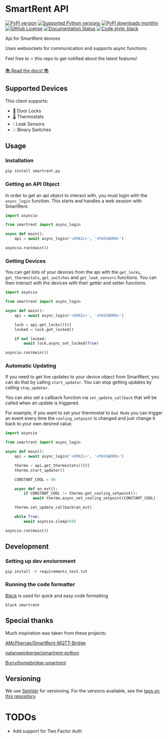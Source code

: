 # SmartRent API

[![PyPI version][pypi-version-badge]](https://pypi.org/project/smartrent-py/)
[![Supported Python versions][supported-versions-badge]](https://pypi.org/project/smartrent-py/)
[![PyPI downloads monthly][m-downloads-badge]](https://pypistats.org/packages/smartrent-py)
[![GitHub License][license-badge]](LICENSE.txt)
[![Documentation Status][docs-badge]](https://smartrentpy.readthedocs.io/en/latest/?badge=latest)
[![Code style: black][black-badge]](https://github.com/psf/black)

Api for SmartRent devices

Uses websockets for communication and supports async functions

Feel free to ⭐️ this repo to get notified about the latest features!

[📚 Read the docs! 📚](https://smartrentpy.readthedocs.io)
## Supported Devices
This client supports:
* 🔐 Door Locks
* 🌡 Thermostats
* 💧 Leak Sensors
* 💡 Binary Switches


## Usage

### Installation

```bash
pip install smartrent.py
```

### Getting an API Object
In order to get an api object to interact with, you must login with the `async_login` function. This starts and handles a web session with SmartRent.

```python
import asyncio

from smartrent import async_login

async def main():
    api = await async_login('<EMAIL>', '<PASSWORD>')

asyncio.run(main())
```

### Getting Devices
You can get lists of your devices from the api with the `get_locks`, `get_thermostats`, `get_switches` and `get_leak_sensors` functions. You can then interact with the devices with their getter and setter functions.

```python
import asyncio

from smartrent import async_login

async def main():
    api = await async_login('<EMAIL>', '<PASSWORD>')

    lock = api.get_locks()[0]
    locked = lock.get_locked()

    if not locked:
        await lock.async_set_locked(True)

asyncio.run(main())
```

### Automatic Updating
If you need to get live updates to your device object from SmartRent, you can do that by calling `start_updater`. You can stop getting updates by calling `stop_updater`.

You can also set a callback function via `set_update_callback` that will be called when an update is triggered.

For example, if you want to set your thermostat to `Dad Mode` you can trigger an event every time the `cooling_setpoint` is changed and just change it back to your own desired value.
```python
import asyncio

from smartrent import async_login

async def main():
    api = await async_login('<EMAIL>', '<PASSWORD>')

    thermo = api.get_thermostats()[0]
    thermo.start_updater()

    CONSTANT_COOL = 80

    async def on_evt():
        if CONSTANT_COOL != thermo.get_cooling_setpoint():
            await thermo.async_set_cooling_setpoint(CONSTANT_COOL)

    thermo.set_update_callback(on_evt)

    while True:
        await asyncio.sleep(60)

asyncio.run(main())
```

## Development
### Setting up dev enviornment

```
pip install -r requirements_test.txt
```

### Running the code formatter
[Black](https://github.com/psf/black) is used for quick and easy code formatting

```
black smartrent
```

## Special thanks
Much inspiration was taken from these projects:

[AMcPherran/SmartRent-MQTT-Bridge](https://github.com/AMcPherran/SmartRent-MQTT-Bridge)

[natanweinberger/smartrent-python](https://github.com/natanweinberger/smartrent-python)

[Burry/homebridge-smartrent](https://github.com/Burry/homebridge-smartrent)
## Versioning

We use [SemVer](http://semver.org/) for versioning. For the versions available, see the [tags on this repository](https://github.com/your/project/tags).

# TODOs

* Add support for Two Factor Auth

[pypi-version-badge]: https://img.shields.io/pypi/v/smartrent-py.svg?logo=pypi&logoColor=FFE873&style=for-the-badge
[supported-versions-badge]: https://img.shields.io/pypi/pyversions/smartrent-py.svg?logo=python&logoColor=FFE873&style=for-the-badge
[downloads-badge]: https://static.pepy.tech/personalized-badge/smartrent-py?period=total&units=international_system&left_color=grey&right_color=orange&left_text=total%20downloads&style=for-the-badge
[m-downloads-badge]: https://img.shields.io/pypi/dm/smartrent-py.svg?style=for-the-badge
[license-badge]: https://img.shields.io/github/license/ZacheryThomas/smartrent.py.svg?style=for-the-badge
[docs-badge]: https://readthedocs.org/projects/smartrentpy/badge/?version=latest&style=for-the-badge
[black-badge]: https://img.shields.io/badge/code%20style-black-000000.svg?style=for-the-badge
